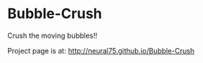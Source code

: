 Bubble-Crush
============

Crush the moving bubbles!!

Project page is at:
http://neural75.github.io/Bubble-Crush

